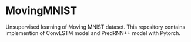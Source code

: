 # MovingMNIST
Unsupervised learning of Moving MNIST dataset. This repository contains implemention of ConvLSTM model and PredRNN++ model with Pytorch.
